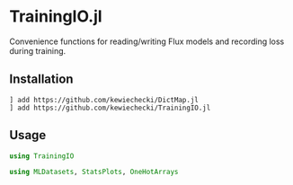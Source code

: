 # TrainingIO.jl

Convenience functions for reading/writing Flux models and recording loss during training.

## Installation

```{julia}
] add https://github.com/kewiechecki/DictMap.jl
] add https://github.com/kewiechecki/TrainingIO.jl
```

## Usage

```julia
using TrainingIO

using MLDatasets, StatsPlots, OneHotArrays
```